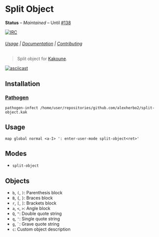 # Split Object

**Status** – _Maintained_ – Until [#138]

[![IRC][IRC Badge]][IRC]

###### [Usage](#usage) | [Documentation](#modes) | [Contributing](CONTRIBUTING)

> Split object for [Kakoune].

[![asciicast](https://asciinema.org/a/239870.svg)](https://asciinema.org/a/239870)

## Installation

### [Pathogen]

``` kak
pathogen-infect /home/user/repositories/github.com/alexherbo2/split-object.kak
```

## Usage

``` kak
map global normal <a-I> ': enter-user-mode split-object<ret>'
```

## Modes

- `split-object`

## Objects

- `b`, `(`, `)`: Parenthesis block
- `B`, `{`, `}`: Braces block
- `r`, `[`, `]`: Brackets block
- `a`, `<`, `>`: Angle block
- `Q`, `"`: Double quote string
- `q`, `'`: Single quote string
- `g`, `` ` ``: Grave quote string
- `c`: Custom object description

[#138]: https://github.com/mawww/kakoune/issues/138
[Kakoune]: https://kakoune.org
[IRC]: https://webchat.freenode.net?channels=kakoune
[IRC Badge]: https://img.shields.io/badge/IRC-%23kakoune-blue.svg
[Pathogen]: https://github.com/alexherbo2/pathogen.kak
